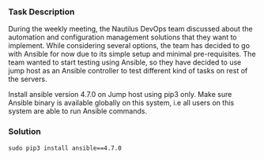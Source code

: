 ### Task Description


During the weekly meeting, the Nautilus DevOps team discussed about the automation and configuration management solutions that they want to implement. While considering several options, the team has decided to go with Ansible for now due to its simple setup and minimal pre-requisites. The team wanted to start testing using Ansible, so they have decided to use jump host as an Ansible controller to test different kind of tasks on rest of the servers.



Install ansible version 4.7.0 on Jump host using pip3 only. Make sure Ansible binary is available globally on this system, i.e all users on this system are able to run Ansible commands.





### Solution


```
sudo pip3 install ansible==4.7.0

```